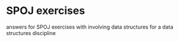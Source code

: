 # SPOJ exercises
answers for SPOJ exercises with involving  data structures for a data structures discipline
